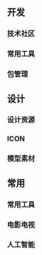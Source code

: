 <script setup>
import Item from "./item.vue";
import ItemContainer from "./item-container.vue";
</script>

## 开发

### 技术社区

<ItemContainer>
  <Item title="Github" desc="全球代码托管" href="https://github.com/" />
  <Item title="Gitee" desc="国内码托管" href="https://gitee.com/" />
  <Item title="Huggingface" desc="全球AI社区" href="https://huggingface.co" />
</ItemContainer>
<ItemContainer>
  <Item title="ModelScope" desc="国内AI社区" href="https://modelscope.cn" />
  <Item title="掘金" desc="国内前端社区" href="https://juejin.cn/" />
  <Item title="DockerHub" desc="部署容器" href="https://hub.docker.com/" />
</ItemContainer>
<ItemContainer>
  <Item title="MDN" desc="前端MDN" href="https://developer.mozilla.org/zh-CN/docs/Web" />
  <Item title="CodePen" desc="在线前端" href="https://codepen.io/" />
  <Item title="DogYun" desc="服务器厂商" href="https://www.dogyun.com/" />
</ItemContainer>
<ItemContainer>
  <Item title="Godaddy" desc="全球域名商" href="https://www.godaddy.com/" />
</ItemContainer>
<ItemContainer>
  <Item title="React" desc="最强框架" href="https://react.docschina.org/" />
  <Item title="Vue" desc="优雅框架" href="https://v3.cn.vuejs.org/" />
  <Item title="Flutter" desc="跨端框架" href="https://flutter.dev/" />
</ItemContainer>
<ItemContainer>
  <Item title="Tarui" desc="Rust 跨端" href="https://tauri.app/" />
  <Item title="Uniapp" desc="Vue 跨端框架" href="https://uniapp.dcloud.io/" />
  <Item title="Taro" desc="React 跨端框架" href="https://taro-docs.jd.com/docs" />
</ItemContainer>
<ItemContainer>
  <Item title="Electron" desc="Chrome 跨端" href="https://www.electronjs.org/zh/docs/latest" />
  <Item title="CocosCreator" desc="2D游戏开发" href="http://docs.cocos.com/creator/manual/zh/" />
  <Item title="Ollama" desc="消费级电脑部署大模型" href="https://ollama.com/" />
</ItemContainer>
<ItemContainer>
  <Item title="Material-UI" desc="React Material-UI" href="https://mui.com/material-ui/" />
  <Item title="Element" desc="Vue2 UI组件库" href="https://element.eleme.cn/#/zh-CN" />
  <Item title="ElementPlus" desc="Vue3 UI组件库" href="https://element-plus.gitee.io/zh-CN/" />
</ItemContainer>
<ItemContainer>
  <Item title="AntDesign" desc="阿里巴巴 UI框架" href="https://ant.design/index-cn" />
  <Item title="TDesign" desc="腾讯 UI框架" href="https://tdesign.tencent.com/" />
  <Item title="ArcoDesign" desc="字节跳动 UI框架" href="https://arco.design/" />
</ItemContainer>
<ItemContainer>
  <Item title="Vant" desc="Vue 移动端 UI组件库" href="https://vant-contrib.gitee.io/vant/#/zh-CN/home" />
  <Item title="NutUi" desc="Vue 移动端 UI组件库" href="https://nutui.jd.com/#/" />
  <Item title="Echarts" desc="数据可视化开源库" href="https://echarts.apache.org/zh/index.html" />
</ItemContainer>
<ItemContainer>
  <Item title="PrimeVue" desc="下一代 Vue3 的 UI 组件库" href="https://primevue.org/" />
  <Item title="Markdown" desc="轻量级 Markdown 编辑器" href="https://github.com/code-farmer-i/vue-markdown-editor" />
</ItemContainer>

### 常用工具

<ItemContainer>
  <Item title="Lodash" desc="实用工具库" href="https://www.lodashjs.com/" />
  <Item title="Bootcdn" desc="免费的CDN" href="https://www.bootcdn.cn/" />
  <Item title="Stackoverflow" desc="解决BUG" href="https://stackoverflow.com" />
</ItemContainer>
<ItemContainer>
  <Item title="BootstrapMb" desc="网页模板" href="http://www.bootstrapmb.com/" />
  <Item title="Gsap" desc="前端动效库" href="https://gsap.com" />
</ItemContainer>

### 包管理

<ItemContainer>
  <Item title="Go" desc="Golang 包管理" href="https://pkg.go.dev/" />
  <Item title="Js" desc="NodeJs 包管理" href="https://www.npmjs.com/" />
</ItemContainer>

## 设计

### 设计资源

<ItemContainer>
  <Item title="Dribbble" desc="全球UI设计" href="https://dribbble.com/" />
  <Item title="站酷" desc="国内设计平台" href="https://www.zcool.com.cn/" />
  <Item title="花瓣" desc="国内灵感平台" href="https://huaban.com/" />
</ItemContainer>
<ItemContainer>
  <Item title="Figma" desc="全球UI设计工具" href="https://www.figma.com/" />
  <Item title="MasterGo" desc="国内UI设计工具" href="https://mastergo.com/" />
  <Item title="unsplash" desc="高清大图" href="https://unsplash.com/" />
</ItemContainer>
<ItemContainer>
  <Item title="旁门正道 PPT" desc="PPT" href="https://www.pangmenzd.vip/" />
  <Item title="美叶" desc="UI设计灵感" href="https://www.meiye.art/" />
  <Item title="momentor" desc="C4D视频教程" href="https://momentor.cn/" />
</ItemContainer>
<ItemContainer>
  <Item title="Thosefree" desc="免费商用资源库" href="https://www.thosefree.com/" />
  <Item title="WebGradients" desc="渐变生产器" href="https://webgradients.com/" />
  <Item title="RemoveBg" desc="背景去除" href="https://www.remove.bg/zh/upload" />
</ItemContainer>
<ItemContainer>
  <Item title="Awwwards" desc="高质量网站收录" href="https://www.awwwards.com/" />
</ItemContainer>

### ICON
<ItemContainer>
  <Item title="iconfont" desc="阿里巴巴图标资源库" href="https://www.iconfont.cn/" />
  <Item title="iconpark" desc="字节跳动旗下图标资源库" href="https://iconpark.oceanengine.com/official" />
</ItemContainer>
<ItemContainer>
  <Item title="feathericons" desc="Feather" href="https://feathericons.com/" />
  <Item title="iconoir" desc="Iconoir" href="https://iconoir.com/" />
  <Item title="tablericons" desc="Tablericons" href="https://tablericons.com/" />
</ItemContainer>


### 模型素材
<ItemContainer>
  <Item title="cgmodel" desc="CG模型网站" href="https://www.cgmodel.com/" />
  <Item title="爱给素材网" desc="2D游戏素材库" href="https://www.aigei.com/game2d/" />
  <Item title="即刻素材" desc="优质素材" href="https://www.jikescw.com/" />
</ItemContainer>

## 常用

### 常用工具
<ItemContainer>
  <Item title="Deepl 翻译" desc="深度学习翻译" href="https://www.deepl.com/translator" />
  <Item title="Google 翻译" desc="全球翻译工具" href="https://translate.google.com/" />
  <Item title="有道翻译" desc="国内翻译工具" href="https://fanyi.youdao.com/" />
</ItemContainer>
<ItemContainer>
  <Item title="视频下载" desc="哔哩哔哩视频下载" href="https://bilibili.iiilab.com/" />
  <Item title="savefrom" desc="Youtube视频下载" href="https://zh.savefrom.net/226/" />
  <Item title="TinyPng" desc="图片压缩" href="https://tinypng.com/" />
</ItemContainer>
<ItemContainer>
  <Item title="PdfTools" desc="PDF工具集" href="https://tools.pdf24.org/zh/" />
  <Item title="Termius" desc="UI比较好看的终端" href="https://termius.com/" />
  <Item title="IdeaCode" desc="Idea激活码" href="http://idea.955code.com/" />
</ItemContainer>
<ItemContainer>
  <Item title="Wildcard" desc="海外信用卡" href="https://bewildcard.com/" />
  <Item title="SimilarSites" desc="相关网站推荐" href="https://www.similarsites.com/" />
</ItemContainer>


### 电影电视

<ItemContainer>
  <Item title="抖音" desc="记录美好生活" href="https://www.douyin.com/" />
  <Item title="哔哩哔哩" desc="视频弹幕" href="https://www.bilibili.com/" />
  <Item title="弹幕库" desc="找弹幕" href="https://zimuku.org" />
</ItemContainer>

### 人工智能

<ItemContainer>
  <Item title="ChatGPT" desc="自然语言处理最强大的模型" href="https://chat.openai.com/chat" />
  <Item title="Claude" desc="自然语言处理第二大的模型" href="https://claude.ai/" />
  <Item title="Midjourney" desc="AIGC 图片领域最强大的模型" href="https://www.midjourney.com/" />
</ItemContainer>